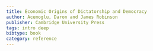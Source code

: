 ```yaml
---
title: Economic Origins of Dictatorship and Democracy
author: Acemoglu, Daron and James Robinson
publisher: Cambridge University Press
tags: intro deep
bibtype: book
category: reference
---
```


